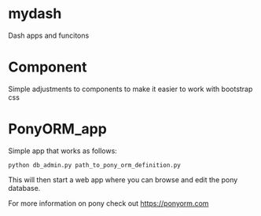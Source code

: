 # mydash
Dash apps and funcitons

# Component

Simple adjustments to components to make it easier to work with bootstrap css

# PonyORM_app

Simple app that works as follows:

    python db_admin.py path_to_pony_orm_definition.py
    
This will then start a web app where you can browse and edit the pony database.

For more information on pony check out https://ponyorm.com
